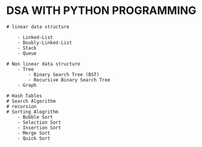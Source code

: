 # DSA WITH PYTHON PROGRAMMING

    # linear data structure

        - Linked-List
        - Doubly-Linked-List
        - Stack
        - Queue

    # Non linear data structure
        - Tree
            - Binary Search Tree (BST)
            - Recursive Binary Search Tree
        - Graph

    # Hash Tables
    # Search Algorithm
    # recursion
    # Sorting Alogrithm
        - Bubble Sort
        - Selection Sort
        - Insertion Sort
        - Merge Sort
        - Quick Sort
